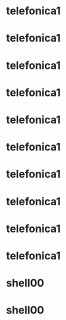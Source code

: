 # telefonica1
# telefonica1
# telefonica1
# telefonica1
# telefonica1
# telefonica1
# telefonica1
# telefonica1
# telefonica1
# telefonica1
# shell00
# shell00
